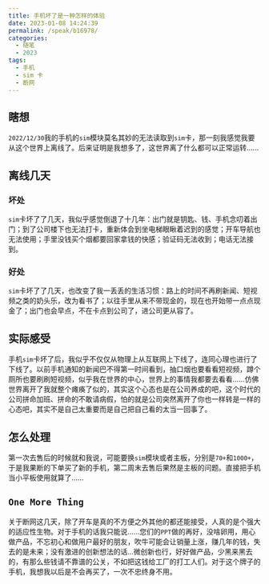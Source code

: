 ```yaml
---
title: 手机坏了是一种怎样的体验
date: 2023-01-08 14:24:39
permalink: /speak/b16978/
categories:
  - 随笔
  - 2023
tags:
  - 手机
  - sim 卡
  - 断网
---
```


## 瞎想

`2022/12/30`我的手机的`sim`模块莫名其妙的无法读取到`sim`卡，那一刻我感觉我要从这个世界上离线了。后来证明是我想多了，这世界离了什么都可以正常运转......

<!-- more -->

<InArticleAdsense
    data-ad-client="ca-pub-1725717718088510"
    data-ad-slot="7426219401">
</InArticleAdsense>

## 离线几天

<InArticleAdsense
    data-ad-client="ca-pub-1725717718088510"
    data-ad-slot="4281148213">
</InArticleAdsense>

### 坏处

`sim`卡坏了了几天，我似乎感觉倒退了十几年：出门就是钥匙、钱、手机念叨着出门；到了公司楼下也无法打卡，重新体会到坐电梯眼瞅着迟到的感觉；开车导航也无法使用；手里没钱买个烟都要回家拿钱的快感；验证码无法收到；电话无法接到。

### 好处

`sim`卡坏了了几天，也改变了我一丢丢的生活习惯：路上的时间不再刷新闻、短视频之类的奶头乐，改为看书了；以往手里从来不带现金的，现在也开始带一点点现金了；出门也会早点，不在卡点到公司了，进公司更从容了。

## 实际感受

手机`sim`卡坏了后，我似乎不仅仅从物理上从互联网上下线了，连同心理也进行了下线了。以前手机通知的新闻巴不得第一时间看到，抽口烟也要看看短视频，蹲个厕所也要刷刷短视频，似乎我在世界的中心，世界上的事情我都要去看看......仿佛世界离开了我就整个瘫痪了似的，其实这个心态也是在公司养成的吧，这个时代的公司拼命加班、拼命的不敢请病假，怕的就是公司突然离开了你也一样转是一样的心态吧，其实不是自己太重要而是自己把自己看的太当一回事了。

## 怎么处理

第一次去售后的时候就和我说，可能要换`sim`模块或者主板，分别是`70+`和`1000+`，于是我果断的下单买了新的手机，第二周末去售后果然是主板的问题。直接把手机当小平板使用就算了......

## `One More Thing`

关于断网这几天，除了开车是真的不方便之外其他的都还能接受，人真的是个强大的适应性生物。对于手机的话我只能说......您们的`PPT`做的再好，没啥卵用，用心做产品，不忘初心和做用户最好的朋友，吹牛可能会让销量上涨，赚几年的钱，失去的是未来；没有激进的创新想法的话...微创新也行，好好做产品，少黑来黑去的，有那么些钱请不靠谱的公关，不如把这钱给工厂的打工人们。对于这个牌子的手机，我想我以后是不会再买了，一次不忠终身不用。
